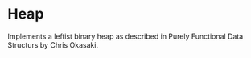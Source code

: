# Heap

Implements a leftist binary heap as described in Purely Functional Data Structurs by Chris Okasaki.
